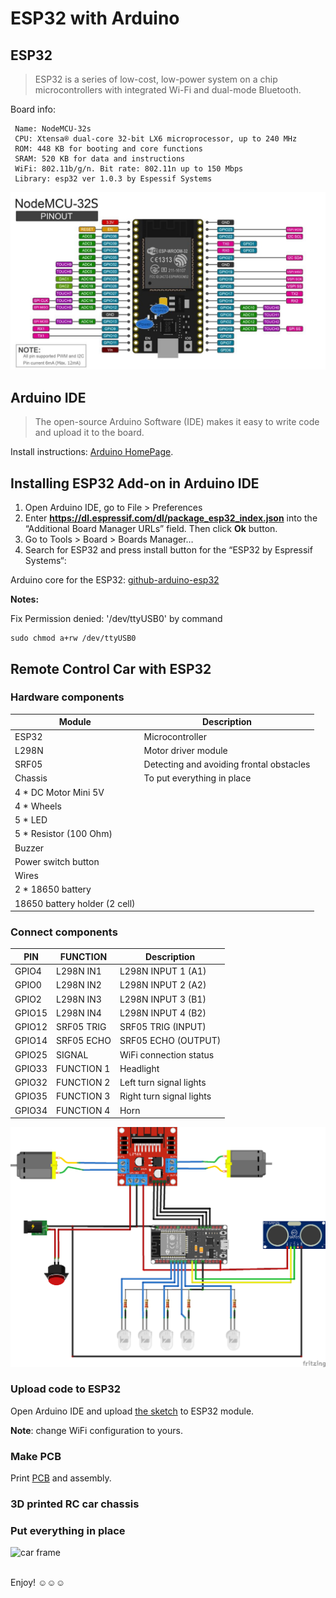 # ESP32 with Arduino

## ESP32
> ESP32 is a series of low-cost, low-power system on a chip microcontrollers with integrated Wi-Fi and dual-mode Bluetooth.

Board info:

```
 Name: NodeMCU-32s
 CPU: Xtensa® dual-core 32-bit LX6 microprocessor, up to 240 MHz
 ROM: 448 KB for booting and core functions
 SRAM: 520 KB for data and instructions
 Wi­Fi: 802.11b/g/n. Bit rate: 802.11n up to 150 Mbps
 Library: esp32 ver 1.0.3 by Espessif Systems
```

<p align="center">
  <img src="https://github.com/tiendat77/remote-control-car/blob/master/assets/NodeMCU-32s.jpg" alt="nodeMCU-32s" />
</p>

## Arduino IDE
> The open-source Arduino Software (IDE) makes it easy to write code and upload it to the board.

Install instructions: [Arduino HomePage](https://www.arduino.cc/).

## Installing ESP32 Add-on in Arduino IDE

1. Open Arduino IDE, go to File > Preferences
2. Enter **https://dl.espressif.com/dl/package_esp32_index.json** into the “Additional Board Manager URLs” field. Then click **Ok** button.
3. Go to Tools > Board > Boards Manager…
4. Search for ESP32 and press install button for the “ESP32 by Espressif Systems“:

Arduino core for the ESP32: [github-arduino-esp32](https://github.com/espressif/arduino-esp32)

**Notes:**

Fix Permission denied: '/dev/ttyUSB0' by command

```
sudo chmod a+rw /dev/ttyUSB0
```

## Remote Control Car with ESP32

### Hardware components
| Module       | Description |
| ------------ | ----------- |
| ESP32        | Microcontroller |
| L298N        | Motor driver module  |
| SRF05        | Detecting and avoiding frontal obstacles |
| Chassis      | To put everything in place |
| 4 * DC Motor Mini 5V |     |
| 4 * Wheels   |             |
| 5 * LED      |             |
| 5 * Resistor (100 Ohm) |   |
| Buzzer       |             |
| Power switch button |      |
| Wires        |             |
| 2 * 18650 battery |        |
| 18650 battery holder (2 cell) | |

### Connect components
| PIN         | FUNCTION    | Description        |
| ----------- | ----------- | ------------------ |
| GPIO4       | L298N IN1   | L298N INPUT 1 (A1) |
| GPIO0       | L298N IN2   | L298N INPUT 2 (A2) |
| GPIO2       | L298N IN3   | L298N INPUT 3 (B1) |
| GPIO15      | L298N IN4   | L298N INPUT 4 (B2) |
| GPIO12      | SRF05 TRIG  | SRF05 TRIG (INPUT) |
| GPIO14      | SRF05 ECHO  | SRF05 ECHO (OUTPUT)|
| GPIO25      | SIGNAL      | WiFi connection status |
| GPIO33      | FUNCTION 1  | Headlight |
| GPIO32      | FUNCTION 2  | Left turn signal lights |
| GPIO35      | FUNCTION 3  | Right turn signal lights |
| GPIO34      | FUNCTION 4  | Horn |

<img src="https://github.com/tiendat77/remote-control-car/blob/master/assets/rc_car_break_board.png" alt="fritzing break board" />

### Upload code to ESP32

Open Arduino IDE and upload [the sketch](https://github.com/tiendat77/remote-control-car/blob/master/rc-car/rc-car.ino) to ESP32 module.

**Note**: change WiFi configuration to yours.

### Make PCB
Print [PCB](https://github.com/tiendat77/remote-control-car/blob/master/assets/rc_car_pcb.pdf) and assembly.

### 3D printed RC car chassis

### Put everything in place

<img src="https://github.com/tiendat77/remote-control-car/blob/master/assets/rc_car_car_frame.png" alt="car frame" />

<br />
<br />

Enjoy! :relaxed::relaxed::relaxed:

